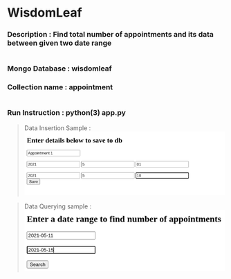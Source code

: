 # WisdomLeaf

### Description : Find total number of appointments and its data between given two date range

#
### Mongo Database : wisdomleaf
### Collection name : appointment

#

### Run Instruction : python(3) app.py

>Data Insertion Sample : ![](sample/sampl1.png) 

> Data Querying sample : ![](sample/sample2.png) 
